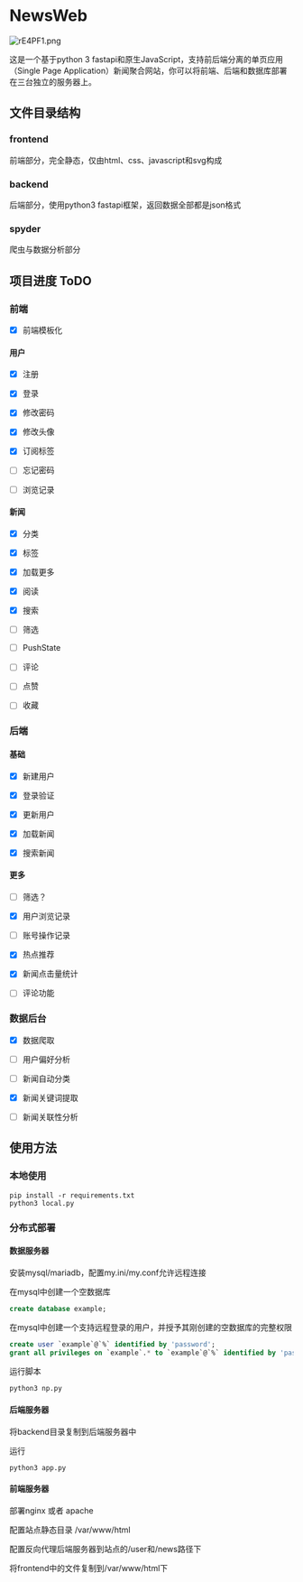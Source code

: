 # NewsWeb

![rE4PF1.png](https://s3.ax1x.com/2020/12/12/rE4PF1.png)

这是一个基于python 3 fastapi和原生JavaScript，支持前后端分离的单页应用（Single Page Application）新闻聚合网站，你可以将前端、后端和数据库部署在三台独立的服务器上。

## 文件目录结构

### frontend

前端部分，完全静态，仅由html、css、javascript和svg构成

### backend

后端部分，使用python3 fastapi框架，返回数据全部都是json格式

### spyder

爬虫与数据分析部分

## 项目进度 ToDO

### 前端

- [x] 前端模板化

#### 用户

- [x] 注册

- [x] 登录

- [x] 修改密码

- [x] 修改头像

- [x] 订阅标签

- [ ] 忘记密码

- [ ] 浏览记录

#### 新闻


- [x] 分类

- [x] 标签

- [x] 加载更多

- [x] 阅读

- [x] 搜索

- [ ] 筛选

- [ ] PushState

- [ ] 评论

- [ ] 点赞

- [ ] 收藏

### 后端

#### 基础

- [x] 新建用户

- [x] 登录验证

- [x] 更新用户

- [x] 加载新闻

- [x] 搜索新闻

#### 更多

- [ ] 筛选？

- [x] 用户浏览记录

- [ ] 账号操作记录 

- [x] 热点推荐

- [x] 新闻点击量统计

- [ ] 评论功能

### 数据后台


- [x] 数据爬取

- [ ] 用户偏好分析

- [ ] 新闻自动分类

- [x] 新闻关键词提取

- [ ] 新闻关联性分析

## 使用方法

### 本地使用

```shell
pip install -r requirements.txt
python3 local.py
```

### 分布式部署

#### 数据服务器

安装mysql/mariadb，配置my.ini/my.conf允许远程连接

在mysql中创建一个空数据库
```sql
create database example;
```

在mysql中创建一个支持远程登录的用户，并授予其刚创建的空数据库的完整权限
```sql
create user `example`@`%` identified by 'password';
grant all privileges on `example`.* to `example`@`%` identified by 'password';
```

运行脚本
```python
python3 np.py
```

#### 后端服务器

将backend目录复制到后端服务器中

运行
```shell
python3 app.py
```

#### 前端服务器

部署nginx 或者 apache

配置站点静态目录 /var/www/html

配置反向代理后端服务器到站点的/user和/news路径下

将frontend中的文件复制到/var/www/html下


